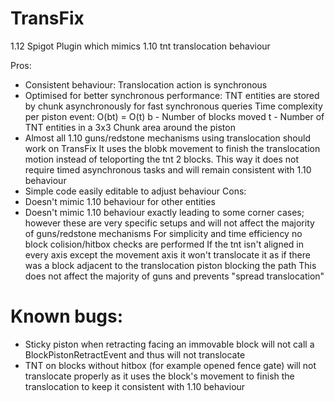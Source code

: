 # TransFix
1.12 Spigot Plugin which mimics 1.10 tnt translocation behaviour

Pros:
+ Consistent behaviour: Translocation action is synchronous
+ Optimised for better synchronous performance: TNT entities are stored by chunk asynchronously for fast synchronous queries
  Time complexity per piston event: O(bt) = O(t)
    b - Number of blocks moved
    t - Number of TNT entities in a 3x3 Chunk area around the piston
+ Almost all 1.10 guns/redstone mechanisms using translocation should work on TransFix
  It uses the blobk movement to finish the translocation motion instead of teloporting the tnt 2 blocks. This way it does not require timed asynchronous tasks and will remain      consistent with 1.10 behaviour
+ Simple code easily editable to adjust behaviour
Cons:
+ Doesn't mimic 1.10 behaviour for other entities
+ Doesn't mimic 1.10 behaviour exactly leading to some corner cases; however these are very specific setups and will not affect the majority of guns/redstone mechanisms
  For simplicity and time efficiency no block colision/hitbox checks are performed
  If the tnt isn't aligned in every axis except the movement axis it won't translocate it as if there was a block adjacent to the translocation piston blocking the path
  This does not affect the majority of guns and prevents "spread translocation"
  
# Known bugs:
- Sticky piston when retracting facing an immovable block will not call a BlockPistonRetractEvent and thus will not translocate
- TNT on blocks without hitbox (for example opened fence gate) will not translocate properly as it uses the block's movement to finish the translocation to keep it consistent with 1.10 behaviour
